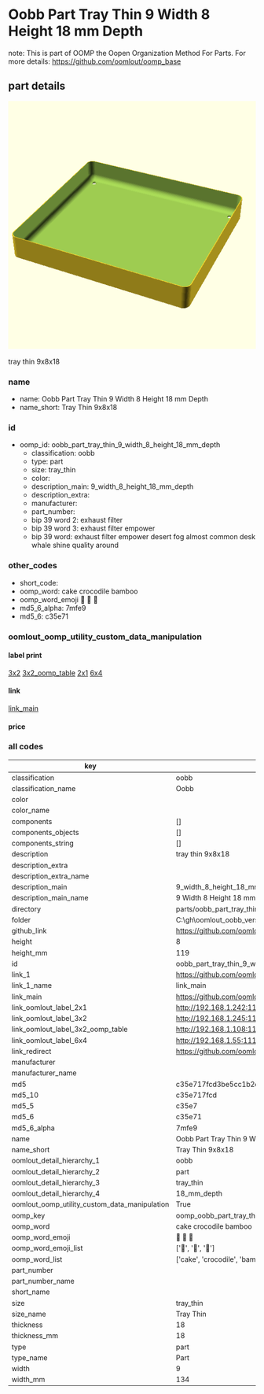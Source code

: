 # Oobb Part Tray Thin 9 Width 8 Height 18 mm Depth  

note: This is part of OOMP the Oopen Organization Method For Parts. For more details: https://github.com/oomlout/oomp_base

##  part details
  

[![](3dpr.png)](3dpr.png)

tray thin 9x8x18



### name
* name: Oobb Part Tray Thin 9 Width 8 Height 18 mm Depth
* name_short: Tray Thin 9x8x18 
### id
* oomp_id: oobb_part_tray_thin_9_width_8_height_18_mm_depth
  * classification: oobb
  * type: part
  * size: tray_thin
  * color: 
  * description_main: 9_width_8_height_18_mm_depth
  * description_extra: 
  * manufacturer: 
  * part_number: 
  * bip 39 word 2: exhaust filter
  * bip 39 word 3: exhaust filter empower
  * bip 39 word: exhaust filter empower desert fog almost common desk whale shine quality around

### other_codes
* short_code: 
* oomp_word: cake crocodile bamboo
* oomp_word_emoji :cake: :crocodile: :bamboo:
* md5_6_alpha: 7mfe9
* md5_6: c35e71






### oomlout_oomp_utility_custom_data_manipulation
#### label print
[3x2](http://192.168.1.245:1112/?label=oomp%207mfe9)
[3x2_oomp_table](http://192.168.1.108:1112/?label=oomp%207mfe9)
[2x1](http://192.168.1.242:1112/?label=oomp%207mfe9)
[6x4](http://192.168.1.55:1112/?label=oomp%207mfe9)    

#### link

[link_main](https://github.com/oomlout/oomlout_oobb_version_4_generated_parts/tree/main/navigation_oomp/oobb/part/tray_thin/9_width_8_height_18_mm_depth/part)                              

#### price







### all codes 
| key | value |  
| --- | --- |  
| classification | oobb |  
| classification_name | Oobb |  
| color |  |  
| color_name |  |  
| components | [] |  
| components_objects | [] |  
| components_string | [] |  
| description | tray thin 9x8x18 |  
| description_extra |  |  
| description_extra_name |  |  
| description_main | 9_width_8_height_18_mm_depth |  
| description_main_name | 9 Width 8 Height 18 mm Depth |  
| directory | parts/oobb_part_tray_thin_9_width_8_height_18_mm_depth |  
| folder | C:\gh\oomlout_oobb_version_4_generated_parts\parts\oobb_part_tray_thin_9_width_8_height_18_mm_depth |  
| github_link | https://github.com/oomlout/oomlout_oomp_part_src/tree/main/parts/oobb_part_tray_thin_9_width_8_height_18_mm_depth |  
| height | 8 |  
| height_mm | 119 |  
| id | oobb_part_tray_thin_9_width_8_height_18_mm_depth |  
| link_1 | https://github.com/oomlout/oomlout_oobb_version_4_generated_parts/tree/main/navigation_oomp/oobb/part/tray_thin/9_width_8_height_18_mm_depth/part |  
| link_1_name | link_main |  
| link_main | https://github.com/oomlout/oomlout_oobb_version_4_generated_parts/tree/main/navigation_oomp/oobb/part/tray_thin/9_width_8_height_18_mm_depth/part |  
| link_oomlout_label_2x1 | http://192.168.1.242:1112/?label=oomp%207mfe9 |  
| link_oomlout_label_3x2 | http://192.168.1.245:1112/?label=oomp%207mfe9 |  
| link_oomlout_label_3x2_oomp_table | http://192.168.1.108:1112/?label=oomp%207mfe9 |  
| link_oomlout_label_6x4 | http://192.168.1.55:1112/?label=oomp%207mfe9 |  
| link_redirect | https://github.com/oomlout/oomlout_oobb_version_4_generated_parts/tree/main/parts/oobb_tray_thin_09_08_18 |  
| manufacturer |  |  
| manufacturer_name |  |  
| md5 | c35e717fcd3be5cc1b2d23ba92159a7b |  
| md5_10 | c35e717fcd |  
| md5_5 | c35e7 |  
| md5_6 | c35e71 |  
| md5_6_alpha | 7mfe9 |  
| name | Oobb Part Tray Thin 9 Width 8 Height 18 mm Depth |  
| name_short | Tray Thin 9x8x18  |  
| oomlout_detail_hierarchy_1 | oobb |  
| oomlout_detail_hierarchy_2 | part |  
| oomlout_detail_hierarchy_3 | tray_thin |  
| oomlout_detail_hierarchy_4 | 18_mm_depth |  
| oomlout_oomp_utility_custom_data_manipulation | True |  
| oomp_key | oomp_oobb_part_tray_thin_9_width_8_height_18_mm_depth |  
| oomp_word | cake crocodile bamboo |  
| oomp_word_emoji | :cake: :crocodile: :bamboo: |  
| oomp_word_emoji_list | [':cake:', ':crocodile:', ':bamboo:'] |  
| oomp_word_list | ['cake', 'crocodile', 'bamboo'] |  
| part_number |  |  
| part_number_name |  |  
| short_name |  |  
| size | tray_thin |  
| size_name | Tray Thin |  
| thickness | 18 |  
| thickness_mm | 18 |  
| type | part |  
| type_name | Part |  
| width | 9 |  
| width_mm | 134 |  
